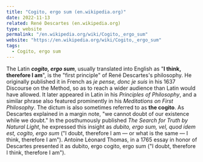 ```yaml
---
title: "Cogito, ergo sum (en.wikipedia.org)"
date: 2022-11-13
related: René Descartes (en.wikipedia.org)
type: website
permalink: "/en.wikipedia.org/wiki/Cogito,_ergo_sum"
website: "https://en.wikipedia.org/wiki/Cogito,_ergo_sum"
tags:
  - Cogito, ergo sum
---
```

The Latin ***cogito, ergo sum***, usually translated into English as "**I think, therefore I am**", is the "first principle" of René Descartes's philosophy. He originally published it in French as *je pense, donc je suis* in his 1637 Discourse on the Method, so as to reach a wider audience than Latin would have allowed. It later appeared in Latin in his *Principles of Philosophy*, and a similar phrase also featured prominently in his *Meditations on First Philosophy*. The dictum is also sometimes referred to as **the cogito**. As Descartes explained in a margin note, "we cannot doubt of our existence while we doubt." In the posthumously published *The Search for Truth by Natural Light*, he expressed this insight as *dubito, ergo sum, vel, quod idem est, cogito, ergo sum* ("I doubt, therefore I am — or what is the same — I think, therefore I am"). Antoine Léonard Thomas, in a 1765 essay in honor of Descartes presented it as dubito, ergo cogito, ergo sum ("I doubt, therefore I think, therefore I am").